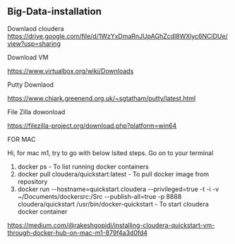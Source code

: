 ##  Big-Data-installation

Downlaod cloudera
https://drive.google.com/file/d/1WzYxDmaRnJUpAGhZcdl8WXlyc6NClDUe/view?usp=sharing

Download VM 

https://www.virtualbox.org/wiki/Downloads


Putty Downlaod

https://www.chiark.greenend.org.uk/~sgtatham/putty/latest.html


File Zilla dowonload

https://filezilla-project.org/download.php?platform=win64

FOR MAC 

Hi, for mac m1, try to go with below lsited steps.
Go on to your terminal                  
1. docker ps - To list running docker containers
2. docker pull cloudera/quickstart:latest - To pull docker image from repository
3. docker run --hostname=quickstart.cloudera --privileged=true -t -i -v ~/Documents/dockersrc:/Src --publish-all=true -p 8888 cloudera/quickstart /usr/bin/docker-quickstart - To start cloudera docker container



https://medium.com/@rakeshgopidi/installing-cloudera-quickstart-vm-through-docker-hub-on-mac-m1-879f4a3d0fd4
